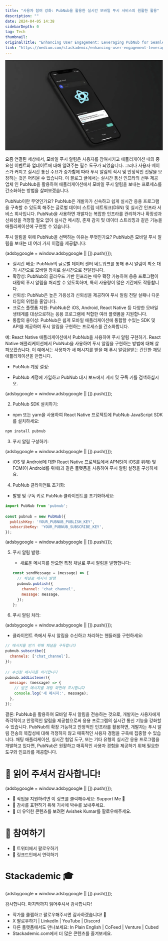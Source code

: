 ```yaml
---
title: "사용자 참여 강화: PubNub을 활용한 실시간 모바일 푸시 서비스의 원활한 활용"
description: ""
date: 2024-04-05 14:38
sidebarDepth: 0
tag: Tech
thumbnail: 
originalTitle: "Enhancing User Engagement: Leveraging PubNub for Seamless Real-Time Mobile Push"
link: "https://medium.com/stackademic/enhancing-user-engagement-leveraging-pubnub-for-seamless-real-time-mobile-push-5ff80c15c103"
---
```



![Enhancing User Engagement Leveraging PubNub for Seamless Real-Time Mobile Push](./img/EnhancingUserEngagementLeveragingPubNubforSeamlessReal-TimeMobilePush_0.png)

요즘 연결된 세상에서, 모바일 푸시 알림은 사용자를 참여시키고 애플리케이션 내의 중요한 이벤트와 업데이트에 대해 알려주는 필수 도구가 되었습니다. 그러나 사용자 베이스가 커지고 실시간 통신 수요가 증가함에 따라 푸시 알림의 적시 및 안정적인 전달을 보장하는 것은 어려울 수 있습니다. 이 블로그 글에서는 실시간 통신 인프라의 선두 제공 업체 인 PubNub을 활용하여 애플리케이션에서 모바일 푸시 알림을 보내는 프로세스를 간소화하는 방법을 살펴보겠습니다.

PubNub이란 무엇인가요? PubNub은 개발자가 신속하고 쉽게 실시간 응용 프로그램을 구축할 수 있도록 해주는 글로벌 데이터 스트림 네트워크(DSN) 및 실시간 인프라 서비스 회사입니다. PubNub을 사용하면 개발자는 복잡한 인프라를 관리하거나 확장성과 신뢰성을 걱정할 필요 없이 실시간 메시징, 존재 감지 및 데이터 스트리밍과 같은 기능을 애플리케이션에 구현할 수 있습니다. 

푸시 알림을 위해 PubNub을 선택하는 이유는 무엇인가요? PubNub은 모바일 푸시 알림을 보내는 데 여러 가지 이점을 제공합니다:

<!-- ui-log 수평형 -->
<ins class="adsbygoogle"
  style="display:block"
  data-ad-client="ca-pub-4877378276818686"
  data-ad-slot="9743150776"
  data-ad-format="auto"
  data-full-width-responsive="true"></ins>
<component is="script">
(adsbygoogle = window.adsbygoogle || []).push({});
</component>

- 실시간 배송: PubNub의 글로벌 데이터 센터 네트워크를 통해 푸시 알림이 최소 대기 시간으로 모바일 장치로 실시간으로 전달됩니다.
- 확장성: PubNub의 클라우드 기반 인프라는 매우 확장 가능하여 응용 프로그램이 대량의 푸시 알림을 처리할 수 있도록하며, 특히 사용량이 많은 기간에도 작동합니다.
- 신뢰성: PubNub은 높은 가용성과 신뢰성을 제공하여 푸시 알림 전달 실패나 다운타임의 위험을 줄입니다.
- 크로스 플랫폼 지원: PubNub은 iOS, Android, React Native 등 다양한 모바일 생태계를 대상으로하는 응용 프로그램에 적합한 여러 플랫폼을 지원합니다.
- 통합의 용이성: PubNub은 쉽게 모바일 애플리케이션에 통합할 수있는 SDK 및 API를 제공하여 푸시 알림을 구현하는 프로세스를 간소화합니다.

예: React Native 애플리케이션에서 PubNub을 사용하여 푸시 알림 구현하기. React Native 애플리케이션에서 PubNub을 사용하여 푸시 알림을 구현하는 방법에 대해 살펴보겠습니다. 이 예에서는 사용자가 새 메시지를 받을 때 푸시 알림을받는 간단한 채팅 애플리케이션을 만듭니다.

- PubNub 계정 설정:

- PubNub 계정에 가입하고 PubNub 대시 보드에서 게시 및 구독 키를 검색하십시오.

<!-- ui-log 수평형 -->
<ins class="adsbygoogle"
  style="display:block"
  data-ad-client="ca-pub-4877378276818686"
  data-ad-slot="9743150776"
  data-ad-format="auto"
  data-full-width-responsive="true"></ins>
<component is="script">
(adsbygoogle = window.adsbygoogle || []).push({});
</component>

2. PubNub SDK 설치하기:

- npm 또는 yarn을 사용하여 React Native 프로젝트에 PubNub JavaScript SDK를 설치하세요:

```js
npm install pubnub
```

3. 푸시 알림 구성하기:

<!-- ui-log 수평형 -->
<ins class="adsbygoogle"
  style="display:block"
  data-ad-client="ca-pub-4877378276818686"
  data-ad-slot="9743150776"
  data-ad-format="auto"
  data-full-width-responsive="true"></ins>
<component is="script">
(adsbygoogle = window.adsbygoogle || []).push({});
</component>

- iOS 및 Android에 대한 React Native 프로젝트에서 APNS(이 iOS를 위해) 및 FCM(이 Android를 위해)과 같은 플랫폼을 사용하여 푸시 알림 설정을 구성하세요.

4. PubNub 클라이언트 초기화:

- 발행 및 구독 키로 PubNub 클라이언트를 초기화하세요:

```js
import PubNub from 'pubnub';

const pubnub = new PubNub({
  publishKey: 'YOUR_PUBNUB_PUBLISH_KEY',
  subscribeKey: 'YOUR_PUBNUB_SUBSCRIBE_KEY',
});
``` 

<!-- ui-log 수평형 -->
<ins class="adsbygoogle"
  style="display:block"
  data-ad-client="ca-pub-4877378276818686"
  data-ad-slot="9743150776"
  data-ad-format="auto"
  data-full-width-responsive="true"></ins>
<component is="script">
(adsbygoogle = window.adsbygoogle || []).push({});
</component>

5. 푸시 알림 발행:
   
   - 새로운 메시지를 받으면 특정 채널로 푸시 알림을 발행합니다:

   ```js
   const sendMessage = (message) => {
     // 채널로 메시지 발행
     pubnub.publish({
       channel: 'chat_channel',
       message: message,
     });
   };
   ```

6. 푸시 알림 처리:

<!-- ui-log 수평형 -->
<ins class="adsbygoogle"
  style="display:block"
  data-ad-client="ca-pub-4877378276818686"
  data-ad-slot="9743150776"
  data-ad-format="auto"
  data-full-width-responsive="true"></ins>
<component is="script">
(adsbygoogle = window.adsbygoogle || []).push({});
</component>

- 클라이언트 측에서 푸시 알림을 수신하고 처리하는 핸들러를 구현하세요:

```js
// 메시지를 받기 위해 채널을 구독합니다
pubnub.subscribe({
  channels: ['chat_channel'],
});

// 수신한 메시지를 처리합니다
pubnub.addListener({
  message: (message) => {
    // 받은 메시지를 채팅 화면에 표시합니다
    console.log('새 메시지:', message);
  },
});
```

결론: PubNub을 활용하여 모바일 푸시 알림을 전송하는 것으로, 개발자는 사용자에게 즉각적이고 안정적인 알림을 제공함으로써 응용 프로그램의 실시간 통신 기능을 강화할 수 있습니다. PubNub의 확장 가능하고 안정적인 인프라를 활용하면, 개발자는 푸시 알림 전송의 복잡성에 대해 걱정하지 않고 매혹적인 사용자 경험을 구축에 집중할 수 있습니다. 채팅 애플리케이션, 실시간 협업 도구, 또는 기타 유형의 실시간 응용 프로그램을 개발하고 있다면, PubNub은 원활하고 매혹적인 사용자 경험을 제공하기 위해 필요한 도구와 인프라를 제공합니다.

# 🌟 읽어 주셔서 감사합니다!

<!-- ui-log 수평형 -->
<ins class="adsbygoogle"
  style="display:block"
  data-ad-client="ca-pub-4877378276818686"
  data-ad-slot="9743150776"
  data-ad-format="auto"
  data-full-width-responsive="true"></ins>
<component is="script">
(adsbygoogle = window.adsbygoogle || []).push({});
</component>

- 🚀 작업을 지원하려면 이 링크를 클릭해주세요: Support Me 🌟
- 👏 감사를 표현하기 위해 기사에 박수를 보내주세요.
- 📌 더 유익한 콘텐츠를 보려면 Avishek Kumar를 팔로우해주세요.

# 📣 참여하기

- 🔔 트위터에서 팔로우하기
- 🔗 링크드인에서 연락하기

# Stackademic 🎓

<!-- ui-log 수평형 -->
<ins class="adsbygoogle"
  style="display:block"
  data-ad-client="ca-pub-4877378276818686"
  data-ad-slot="9743150776"
  data-ad-format="auto"
  data-full-width-responsive="true"></ins>
<component is="script">
(adsbygoogle = window.adsbygoogle || []).push({});
</component>

감사합니다. 마지막까지 읽어주셔서 감사합니다!

- 작가를 클랩하고 팔로우해주시면 감사하겠습니다! 👏
- X 팔로우하기 | LinkedIn | YouTube | Discord
- 다른 플랫폼에서도 만나보세요: In Plain English | CoFeed | Venture | Cubed
- Stackademic.com에서 더 많은 콘텐츠를 즐겨보세요.